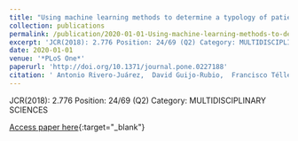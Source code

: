 ```yaml
---
title: "Using machine learning methods to determine a typology of patients with HIV-HCV infection to be treated with antivirals"
collection: publications
permalink: /publication/2020-01-01-Using-machine-learning-methods-to-determine-a-typology-of-patients-with-HIV-HCV-infection-to-be-treated-with-antivirals
excerpt: 'JCR(2018): 2.776 Position: 24/69 (Q2) Category: MULTIDISCIPLINARY SCIENCES'
date: 2020-01-01
venue: '*PLoS One*'
paperurl: 'http://doi.org/10.1371/journal.pone.0227188'
citation: ' Antonio Rivero-Juárez,  David Guijo-Rubio,  Francisco Téllez,  Rosario Palacios,  Dolores Merino,  Juan Macías,  Juan Carlos Fernández,  Pedro Antonio Gutiérrez,  Antonio Rivero,  César Hervás-Martínez, &quot;Using machine learning methods to determine a typology of patients with HIV-HCV infection to be treated with antivirals.&quot; *PLoS One*, 2020.'
---
```

JCR(2018): 2.776 Position: 24/69 (Q2) Category: MULTIDISCIPLINARY SCIENCES

[Access paper here](http://doi.org/10.1371/journal.pone.0227188){:target="_blank"}
